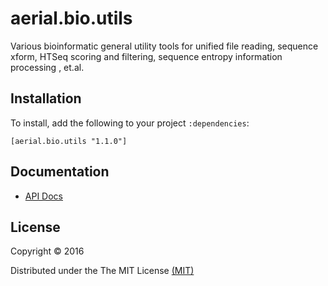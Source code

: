 # aerial.bio.utils

Various bioinformatic general utility tools for unified file reading, sequence xform, HTSeq scoring and filtering, sequence entropy information processing , et.al.


## Installation

To install, add the following to your project `:dependencies`:

    [aerial.bio.utils "1.1.0"]

## Documentation

* [API Docs](http://jsa-aerial.github.io/aerial.bio.utils/index.html)


## License

Copyright © 2016

Distributed under the The MIT License [(MIT)][]

[(MIT)]: http://opensource.org/licenses/MIT
